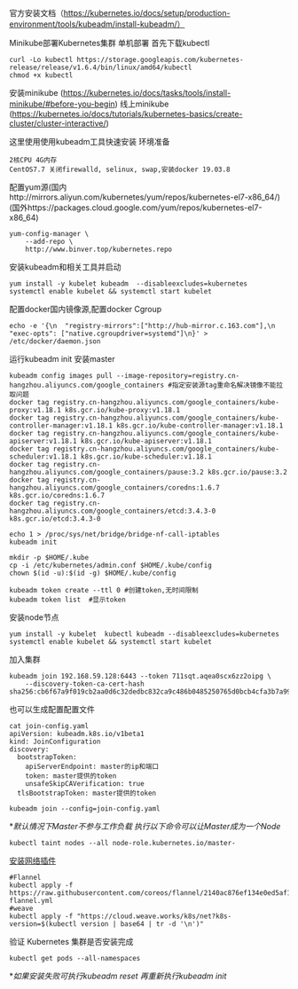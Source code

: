 官方安装文档（https://kubernetes.io/docs/setup/production-environment/tools/kubeadm/install-kubeadm/）

Minikube部署Kubernetes集群 单机部署
首先下载kubectl
```
curl -Lo kubectl https://storage.googleapis.com/kubernetes-release/release/v1.6.4/bin/linux/amd64/kubectl
chmod +x kubectl
```
安装minikube (https://kubernetes.io/docs/tasks/tools/install-minikube/#before-you-begin)
线上minikube (https://kubernetes.io/docs/tutorials/kubernetes-basics/create-cluster/cluster-interactive/)

这里使用使用kubeadm工具快速安装
环境准备
```
2核CPU 4G内存
CentOS7.7 关闭firewalld, selinux, swap,安装docker 19.03.8
```
配置yum源(国内http://mirrors.aliyun.com/kubernetes/yum/repos/kubernetes-el7-x86_64/)
(国外https://packages.cloud.google.com/yum/repos/kubernetes-el7-x86_64)
```
yum-config-manager \
    --add-repo \
    http://www.binver.top/kubernetes.repo
```
安装kubeadm和相关工具并启动
```
yum install -y kubelet kubeadm  --disableexcludes=kubernetes
systemctl enable kubelet && systemctl start kubelet
```
配置docker国内镜像源,配置docker Cgroup
```
echo -e '{\n  "registry-mirrors":["http://hub-mirror.c.163.com"],\n  "exec-opts": ["native.cgroupdriver=systemd"]\n}' > /etc/docker/daemon.json
```
运行kubeadm init 安装master
```
kubeadm config images pull --image-repository=registry.cn-hangzhou.aliyuncs.com/google_containers #指定安装源tag重命名解决镜像不能拉取问题
docker tag registry.cn-hangzhou.aliyuncs.com/google_containers/kube-proxy:v1.18.1 k8s.gcr.io/kube-proxy:v1.18.1
docker tag registry.cn-hangzhou.aliyuncs.com/google_containers/kube-controller-manager:v1.18.1 k8s.gcr.io/kube-controller-manager:v1.18.1
docker tag registry.cn-hangzhou.aliyuncs.com/google_containers/kube-apiserver:v1.18.1 k8s.gcr.io/kube-apiserver:v1.18.1
docker tag registry.cn-hangzhou.aliyuncs.com/google_containers/kube-scheduler:v1.18.1 k8s.gcr.io/kube-scheduler:v1.18.1
docker tag registry.cn-hangzhou.aliyuncs.com/google_containers/pause:3.2 k8s.gcr.io/pause:3.2
docker tag registry.cn-hangzhou.aliyuncs.com/google_containers/coredns:1.6.7 k8s.gcr.io/coredns:1.6.7
docker tag registry.cn-hangzhou.aliyuncs.com/google_containers/etcd:3.4.3-0 k8s.gcr.io/etcd:3.4.3-0

echo 1 > /proc/sys/net/bridge/bridge-nf-call-iptables
kubeadm init

mkdir -p $HOME/.kube
cp -i /etc/kubernetes/admin.conf $HOME/.kube/config
chown $(id -u):$(id -g) $HOME/.kube/config

kubeadm token create --ttl 0 #创建token,无时间限制
kubeadm token list	#显示token 
```
安装node节点
```
yum install -y kubelet  kubectl kubeadm --disableexcludes=kubernetes
systemctl enable kubelet && systemctl start kubelet
```
加入集群
```
kubeadm join 192.168.59.128:6443 --token 711sqt.aqea0scx6zz2oipg \
    --discovery-token-ca-cert-hash sha256:cb6f67a9f019cb2aa0d6c32dedbc832ca9c486b0485250765d0bcb4cfa3b7a99
```
也可以生成配置配置文件
```
cat join-config.yaml
apiVersion: kubeadm.k8s.io/v1beta1
kind: JoinConfiguration
discovery:
  bootstrapToken:
    apiServerEndpoint: master的ip和端口
    token: master提供的token
    unsafeSkipCAVerification: true
  tlsBootstrapToken: master提供的token

kubeadm join --config=join-config.yaml
```
**默认情况下Master不参与工作负载 执行以下命令可以让Master成为一个Node*
```
kubectl taint nodes --all node-role.kubernetes.io/master-
```
[安装网络插件](https://kubernetes.io/docs/setup/production-environment/tools/kubeadm/create-cluster-kubeadm/#pod-network)
```
#Flannel
kubectl apply -f https://raw.githubusercontent.com/coreos/flannel/2140ac876ef134e0ed5af15c65e414cf26827915/Documentation/kube-flannel.yml
#weave
kubectl apply -f "https://cloud.weave.works/k8s/net?k8s-version=$(kubectl version | base64 | tr -d '\n')"
```
验证 Kubernetes 集群是否安装完成
```
kubectl get pods --all-namespaces
```
**如果安装失败可执行kubeadm reset 再重新执行kubeadm init*